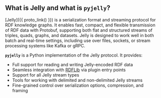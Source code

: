 ## What is Jelly and what is `pyjelly`?

[Jelly]({{ proto_link() }}) is a serialization format and streaming protocol for RDF knowledge graphs. It enables fast, compact, and flexible transmission of RDF data with Protobuf, supporting both flat and structured streams of triples, quads, graphs, and datasets. Jelly is designed to work well in both batch and real-time settings, including use over files, sockets, or stream processing systems like Kafka or gRPC.

**`pyjelly`** is a Python implementation of the Jelly protocol. It provides:

* Full support for reading and writing Jelly-encoded RDF data
* Seamless integration with [RDFLib](https://rdflib.readthedocs.io/) via plugin entry points
* Support for all Jelly stream types
* Tools for working with delimited and non-delimited Jelly streams
* Fine-grained control over serialization options, compression, and framing
